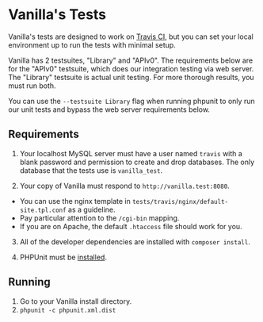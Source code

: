# Vanilla's Tests

Vanilla's tests are designed to work on [Travis CI](https://travis-ci.org/), but you can set your local environment up
to run the tests with minimal setup.

Vanilla has 2 testsuites, "Library" and "APIv0". The requirements below are for the "APIv0" testsuite, which does our integration testing via web server. The "Library" testsuite is actual unit testing. For more thorough results, you must run both.

You can use the `--testsuite Library` flag when running phpunit to only run our unit tests and bypass the web server requirements below.

## Requirements

1. Your localhost MySQL server must have a user named `travis` with a blank password and permission to
create and drop databases. The only database that the tests use is `vanilla_test`.

2. Your copy of Vanilla must respond to `http://vanilla.test:8080`. 
  * You can use the nginx template in
`tests/travis/nginx/default-site.tpl.conf` as a guideline. 
  * Pay particular attention to the `/cgi-bin` mapping.    
  * If you are on Apache, the default `.htaccess` file should work for you.

3. All of the developer dependencies are installed with `composer install`.

4. PHPUnit must be [installed](https://github.com/sebastianbergmann/phpunit#installation).

## Running

1. Go to your Vanilla install directory.
2. `phpunit -c phpunit.xml.dist`